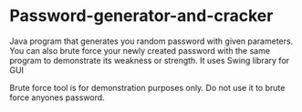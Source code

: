 # Password-generator-and-cracker
Java program that generates you random password with given parameters. You can also brute force your newly created password with the same program to demonstrate its weakness or strength. It uses Swing library for GUI

Brute force tool is for demonstration purposes only. Do not use it to brute force anyones password.
